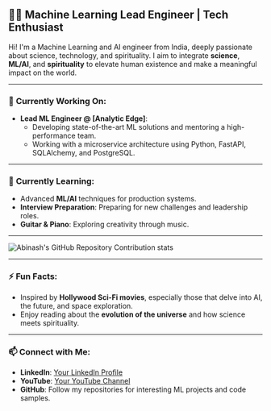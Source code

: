 <!--
**abprime/abprime** is a ✨ _special_ ✨ repository because its `README.md` (this file) appears on your GitHub profile.

Here are some ideas to get you started:

- 🔭 I’m currently working on ...
- 🌱 I’m currently learning ...
- 👯 I’m looking to collaborate on ...
- 🤔 I’m looking for help with ...
- 💬 Ask me about ...
- 📫 How to reach me: ...
- 😄 Pronouns: ...
- ⚡ Fun fact: ...
-->
## 👨‍💻 **Machine Learning Lead Engineer | Tech Enthusiast**

Hi! I'm a Machine Learning and AI engineer from India, deeply passionate about science, technology, and spirituality. I aim to integrate **science**, **ML/AI**, and **spirituality** to elevate human existence and make a meaningful impact on the world.

---

### 🔭 **Currently Working On:**

- **Lead ML Engineer @ [Analytic Edge]**:
  - Developing state-of-the-art ML solutions and mentoring a high-performance team.
  - Working with a microservice architecture using Python, FastAPI, SQLAlchemy, and PostgreSQL.

----

### 🌱 **Currently Learning:**

- Advanced **ML/AI** techniques for production systems.
- **Interview Preparation**: Preparing for new challenges and leadership roles.
- **Guitar & Piano**: Exploring creativity through music.

---

![Abinash's GitHub Repository Contribution stats](https://github-contributor-stats.vercel.app/api?username=abprime)

---

### ⚡ **Fun Facts:**

- Inspired by **Hollywood Sci-Fi movies**, especially those that delve into AI, the future, and space exploration.
- Enjoy reading about the **evolution of the universe** and how science meets spirituality.

---

### 📫 **Connect with Me:**

- **LinkedIn**: [Your LinkedIn Profile](#)
- **YouTube**: [Your YouTube Channel](#)
- **GitHub**: Follow my repositories for interesting ML projects and code samples.


